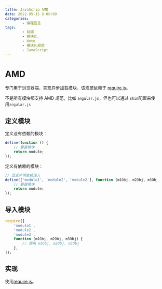 ```yaml
---
title: JavaScrip AMD
date: 2022-05-15 6:00:00
categories:
        - 编程语言
tags:
        - 前端
        - 模块化
        - Note
        - 模块化规范
        - JavaScript
---
```


# AMD

专门用于浏览器端，实现异步加载模块，该规范依赖于 [require.js](https://requirejs.org/docs/download.html)。

不是所有模块都支持 AMD 规范，比如 `angular.js`，但也可以通过 `shim`配置来使用`angular.js`

## 定义模块

定义没有依赖的模块：

```js
define(function () {
	// 暴露模块
	return module;
});
```

定义有依赖的模块：

```js
// 显式声明依赖注入
define(['module1', 'module2', 'module2'], function (m1Obj, m2Obj, m3Obj) {
	// 暴露模块
	return module;
});
```

## 导入模块

```js
require([
	'module1',
	'module2',
	'module3',
	function (m1Obj, m2Obj, m3Obj) {
		// 使用 m1Obj, m2Obj, m3Obj
	},
]);
```

## 实现

使用[require.js](https://requirejs.org/docs/download.html)。
